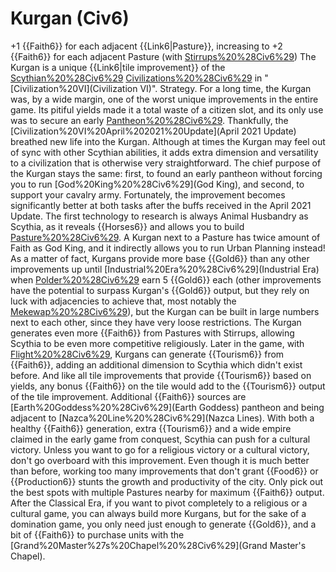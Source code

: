 # Kurgan (Civ6)

+1 {{Faith6}} for each adjacent {{Link6|Pasture}}, increasing to +2 {{Faith6}} for each adjacent Pasture (with [Stirrups%20%28Civ6%29](Stirrups))
The Kurgan is a unique {{Link6|tile improvement}} of the [Scythian%20%28Civ6%29](Scythian) [Civilizations%20%28Civ6%29](civilization) in "[Civilization%20VI](Civilization VI)".
Strategy.
For a long time, the Kurgan was, by a wide margin, one of the worst unique improvements in the entire game. Its pitiful yields made it a total waste of a citizen slot, and its only use was to secure an early [Pantheon%20%28Civ6%29](pantheon). Thankfully, the [Civilization%20VI%20April%202021%20Update](April 2021 Update) breathed new life into the Kurgan. Although at times the Kurgan may feel out of sync with other Scythian abilities, it adds extra dimension and versatility to a civilization that is otherwise very straightforward.
The chief purpose of the Kurgan stays the same: first, to found an early pantheon without forcing you to run [God%20King%20%28Civ6%29](God King), and second, to support your cavalry army. Fortunately, the improvement becomes significantly better at both tasks after the buffs received in the April 2021 Update. The first technology to research is always Animal Husbandry as Scythia, as it reveals {{Horses6}} and allows you to build [Pasture%20%28Civ6%29](Pastures). A Kurgan next to a Pasture has twice amount of Faith as God King, and it indirectly allows you to run Urban Planning instead! As a matter of fact, Kurgans provide more base {{Gold6}} than any other improvements up until [Industrial%20Era%20%28Civ6%29](Industrial Era) when [Polder%20%28Civ6%29](Polders) earn 5 {{Gold6}} each (other improvements have the potential to surpass Kurgan's {{Gold6}} output, but they rely on luck with adjacencies to achieve that, most notably the [Mekewap%20%28Civ6%29](Mekewap)), but the Kurgan can be built in large numbers next to each other, since they have very loose restrictions. The Kurgan generates even more {{Faith6}} from Pastures with Stirrups, allowing Scythia to be even more competitive religiously. Later in the game, with [Flight%20%28Civ6%29](Flight), Kurgans can generate {{Tourism6}} from {{Faith6}}, adding an additional dimension to Scythia which didn't exist before. And like all tile improvements that provide {{Tourism6}} based on yields, any bonus {{Faith6}} on the tile would add to the {{Tourism6}} output of the tile improvement. Additional {{Faith6}} sources are [Earth%20Goddess%20%28Civ6%29](Earth Goddess) pantheon and being adjacent to [Nazca%20Line%20%28Civ6%29](Nazca Lines). With both a healthy {{Faith6}} generation, extra {{Tourism6}} and a wide empire claimed in the early game from conquest, Scythia can push for a cultural victory. 
Unless you want to go for a religious victory or a cultural victory, don't go overboard with this improvement. Even though it is much better than before, working too many improvements that don't grant {{Food6}} or {{Production6}} stunts the growth and productivity of the city. Only pick out the best spots with multiple Pastures nearby for maximum {{Faith6}} output. After the Classical Era, if you want to pivot completely to a religious or a cultural game, you can always build more Kurgans, but for the sake of a domination game, you only need just enough to generate {{Gold6}}, and a bit of {{Faith6}} to purchase units with the [Grand%20Master%27s%20Chapel%20%28Civ6%29](Grand Master's Chapel). 